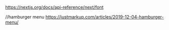 https://nextjs.org/docs/api-reference/next/font

//hamburger menu
https://justmarkup.com/articles/2019-12-04-hamburger-menu/
